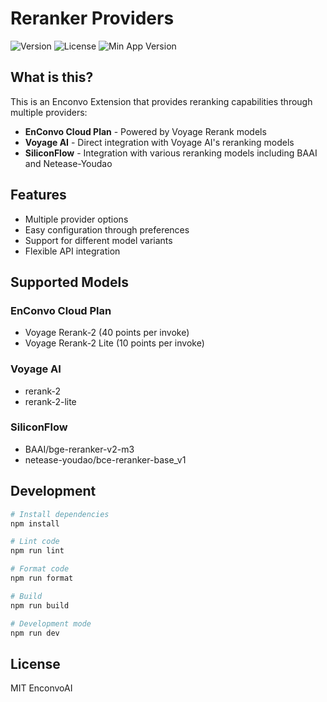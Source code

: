# Reranker Providers

![Version](https://img.shields.io/badge/version-0.0.3-blue)
![License](https://img.shields.io/badge/license-MIT-green)
![Min App Version](https://img.shields.io/badge/min%20app%20version-1.8.8-orange)

## What is this?

This is an Enconvo Extension that provides reranking capabilities through multiple providers:

- **EnConvo Cloud Plan** - Powered by Voyage Rerank models
- **Voyage AI** - Direct integration with Voyage AI's reranking models
- **SiliconFlow** - Integration with various reranking models including BAAI and Netease-Youdao

## Features

- Multiple provider options
- Easy configuration through preferences
- Support for different model variants
- Flexible API integration

## Supported Models

### EnConvo Cloud Plan

- Voyage Rerank-2 (40 points per invoke)
- Voyage Rerank-2 Lite (10 points per invoke)

### Voyage AI

- rerank-2
- rerank-2-lite

### SiliconFlow

- BAAI/bge-reranker-v2-m3
- netease-youdao/bce-reranker-base_v1

## Development

```bash
# Install dependencies
npm install

# Lint code
npm run lint

# Format code
npm run format

# Build
npm run build

# Development mode
npm run dev
```

## License

MIT EnconvoAI
